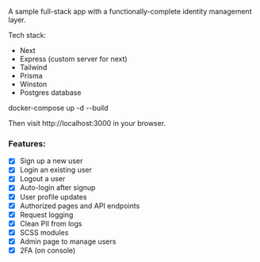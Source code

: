 A sample full-stack app with a functionally-complete identity management layer.

Tech stack:
 - Next
 - Express (custom server for next)
 - Tailwind
 - Prisma
 - Winston
 - Postgres database

docker-compose up -d --build

Then visit http://localhost:3000 in your browser.


### Features:
- [x] Sign up a new user
- [x] Login an existing user
- [x] Logout a user
- [x] Auto-login after signup
- [x] User profile updates
- [x] Authorized pages and API endpoints
- [x] Request logging
- [x] Clean PII from logs
- [x] SCSS modules
- [x] Admin page to manage users
- [x] 2FA (on console)